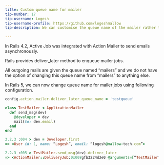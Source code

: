 ```yaml
---
title: Custom queue name for mailer
tip-number: 17
tip-username: Logesh
tip-username-profile: https://github.com/logeshmallow
tip-description: We can customise the queue name of the mailer rather than to have the default name that is assigned.

---
```


In Rails 4.2, Active Job was integrated with Action Mailer to send emails asynchronously.

Rails provides deliver_later method to enqueue mailer jobs.

All outgoing mails are given the queue named “mailers” and we do not have the option of changing this queue name from “mailers” to anything else.

In Rails 5, we can now change queue name for mailer jobs using following configuration.

```ruby
config.action_mailer.deliver_later_queue_name = 'testqueue'
```

```ruby
class TestMailer < ApplicationMailer
  def send_msg(dev)
    @developer = dev
    mail(to: dev.email)
  end
end

2.2.3 :004 > dev = Developer.first
=> <User id: 1, name: “Logesh”, email: “logesh@mallow-tech.com”>

2.2.3 :005 > TestMailer.send_msg(dev).deliver_later
=> <ActionMailer::DeliveryJob:0x008gfb3224d2e0 @arguments=[“TestMailer", "send_msg”, "deliver_now", <User id: 1, name: “Logesh”, email: “logesh@mallow-tech.com”>], @job_id=“876543r3-456e-3b1c-9264-9876tr54re32”, @queue_name="testqueue", @priority=nil>
```



